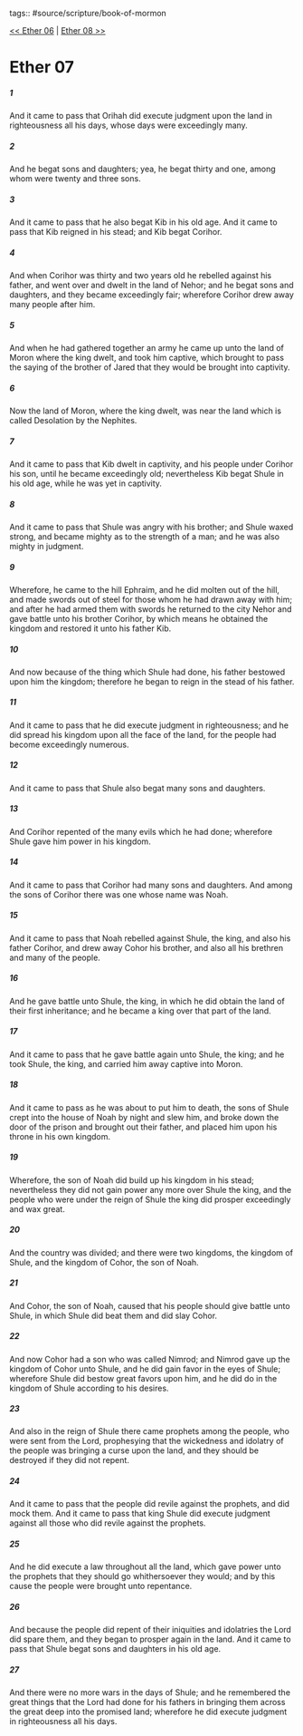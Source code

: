tags:: #source/scripture/book-of-mormon

[<< Ether 06](source/scripture/book-of-mormon/14_Ether/Ether_06.md) | [Ether 08 >>](source/scripture/book-of-mormon/14_Ether/Ether_08.md)

# Ether 07

##### 1

And it came to pass that Orihah did execute judgment upon the land in righteousness all his days, whose days were exceedingly many.

##### 2

And he begat sons and daughters; yea, he begat thirty and one, among whom were twenty and three sons.

##### 3

And it came to pass that he also begat Kib in his old age. And it came to pass that Kib reigned in his stead; and Kib begat Corihor.

##### 4

And when Corihor was thirty and two years old he rebelled against his father, and went over and dwelt in the land of Nehor; and he begat sons and daughters, and they became exceedingly fair; wherefore Corihor drew away many people after him.

##### 5

And when he had gathered together an army he came up unto the land of Moron where the king dwelt, and took him captive, which brought to pass the saying of the brother of Jared that they would be brought into captivity.

##### 6

Now the land of Moron, where the king dwelt, was near the land which is called Desolation by the Nephites.

##### 7

And it came to pass that Kib dwelt in captivity, and his people under Corihor his son, until he became exceedingly old; nevertheless Kib begat Shule in his old age, while he was yet in captivity.

##### 8

And it came to pass that Shule was angry with his brother; and Shule waxed strong, and became mighty as to the strength of a man; and he was also mighty in judgment.

##### 9

Wherefore, he came to the hill Ephraim, and he did molten out of the hill, and made swords out of steel for those whom he had drawn away with him; and after he had armed them with swords he returned to the city Nehor and gave battle unto his brother Corihor, by which means he obtained the kingdom and restored it unto his father Kib.

##### 10

And now because of the thing which Shule had done, his father bestowed upon him the kingdom; therefore he began to reign in the stead of his father.

##### 11

And it came to pass that he did execute judgment in righteousness; and he did spread his kingdom upon all the face of the land, for the people had become exceedingly numerous.

##### 12

And it came to pass that Shule also begat many sons and daughters.

##### 13

And Corihor repented of the many evils which he had done; wherefore Shule gave him power in his kingdom.

##### 14

And it came to pass that Corihor had many sons and daughters. And among the sons of Corihor there was one whose name was Noah.

##### 15

And it came to pass that Noah rebelled against Shule, the king, and also his father Corihor, and drew away Cohor his brother, and also all his brethren and many of the people.

##### 16

And he gave battle unto Shule, the king, in which he did obtain the land of their first inheritance; and he became a king over that part of the land.

##### 17

And it came to pass that he gave battle again unto Shule, the king; and he took Shule, the king, and carried him away captive into Moron.

##### 18

And it came to pass as he was about to put him to death, the sons of Shule crept into the house of Noah by night and slew him, and broke down the door of the prison and brought out their father, and placed him upon his throne in his own kingdom.

##### 19

Wherefore, the son of Noah did build up his kingdom in his stead; nevertheless they did not gain power any more over Shule the king, and the people who were under the reign of Shule the king did prosper exceedingly and wax great.

##### 20

And the country was divided; and there were two kingdoms, the kingdom of Shule, and the kingdom of Cohor, the son of Noah.

##### 21

And Cohor, the son of Noah, caused that his people should give battle unto Shule, in which Shule did beat them and did slay Cohor.

##### 22

And now Cohor had a son who was called Nimrod; and Nimrod gave up the kingdom of Cohor unto Shule, and he did gain favor in the eyes of Shule; wherefore Shule did bestow great favors upon him, and he did do in the kingdom of Shule according to his desires.

##### 23

And also in the reign of Shule there came prophets among the people, who were sent from the Lord, prophesying that the wickedness and idolatry of the people was bringing a curse upon the land, and they should be destroyed if they did not repent.

##### 24

And it came to pass that the people did revile against the prophets, and did mock them. And it came to pass that king Shule did execute judgment against all those who did revile against the prophets.

##### 25

And he did execute a law throughout all the land, which gave power unto the prophets that they should go whithersoever they would; and by this cause the people were brought unto repentance.

##### 26

And because the people did repent of their iniquities and idolatries the Lord did spare them, and they began to prosper again in the land. And it came to pass that Shule begat sons and daughters in his old age.

##### 27

And there were no more wars in the days of Shule; and he remembered the great things that the Lord had done for his fathers in bringing them across the great deep into the promised land; wherefore he did execute judgment in righteousness all his days.
